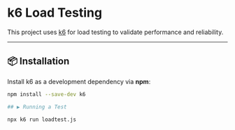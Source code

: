 # k6 Load Testing

This project uses [k6](https://k6.io/) for load testing to validate performance and reliability.  

---

## 📦 Installation

Install k6 as a development dependency via **npm**:

```bash
npm install --save-dev k6

## ▶️ Running a Test

npx k6 run loadtest.js

